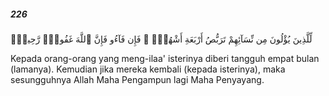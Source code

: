 ##### 226

<span class="ayah">لِّلَّذِينَ يُؤْلُونَ مِن نِّسَآئِهِمْ تَرَبُّصُ أَرْبَعَةِ أَشْهُرٍۢ ۖ فَإِن فَآءُو فَإِنَّ ٱللَّهَ غَفُورٌۭ رَّحِيمٌۭ</span>

<span class="ayah_translation">Kepada orang-orang yang meng-ilaa' isterinya diberi tangguh empat bulan (lamanya). Kemudian jika mereka kembali (kepada isterinya), maka sesungguhnya Allah Maha Pengampun lagi Maha Penyayang.</span>

